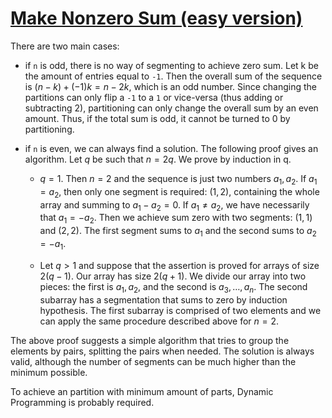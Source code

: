 # [Make Nonzero Sum (easy version)](https://codeforces.com/problemset/problem/1753/A1)

There are two main cases:
* if `n` is odd, there is no way of segmenting to achieve zero sum.
Let k be the amount of entries equal to `-1`. Then the overall sum of the
sequence is
$(n-k) + (-1)k = n-2k$,
which is an odd number. Since changing the partitions can only flip a `-1` to
a `1` or vice-versa (thus adding or subtracting 2),
partitioning can only change the overall sum by an even amount. Thus, if
the total sum is odd, it cannot be turned to 0 by partitioning.

* if `n` is even, we can always find a solution. The following proof gives
an algorithm. Let $q$ be such that $n = 2q$. We prove by induction in q.
    - $q = 1$. Then $n = 2$ and the sequence is just two numbers $a_1, a_2$.
    If $a_1 = a_2$, then only one segment is required: $(1, 2)$, containing
    the whole array and summing to $a_1 - a_2 = 0$.
    If $a_1 \neq a_2$, we have necessarily that $a_1 = -a_2$. Then we achieve sum zero with two segments: $(1,1)$
    and $(2,2)$. The first segment sums to $a_1$ and the second sums to
    $a_2 = -a_1$.

    - Let $q > 1$ and suppose that the assertion is proved for arrays of
    size $2(q-1)$. Our array has size $2(q+1)$. We divide our array into
    two pieces: the first is $a_1, a_2$, and the second is $a_3, \ldots, a_n$.
    The second subarray has a segmentation that sums to zero by induction
    hypothesis. The first subarray is comprised of two elements and we can
    apply the same procedure described above for $n=2$.

The above proof suggests a simple algorithm that tries to group the elements
by pairs, splitting the pairs when needed. The solution is always valid,
although the number of segments can be much higher than the minimum possible.

To achieve an partition with minimum amount of parts, Dynamic Programming is
probably required.
